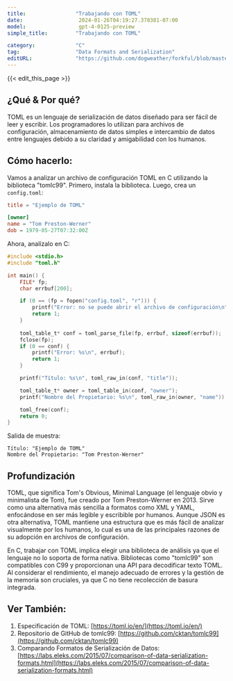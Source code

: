 ```yaml
---
title:                "Trabajando con TOML"
date:                  2024-01-26T04:19:27.378381-07:00
model:                 gpt-4-0125-preview
simple_title:         "Trabajando con TOML"

category:             "C"
tag:                  "Data Formats and Serialization"
editURL:              "https://github.com/dogweather/forkful/blob/master/content/es/c/working-with-toml.md"
---
```


{{< edit_this_page >}}

## ¿Qué & Por qué?
TOML es un lenguaje de serialización de datos diseñado para ser fácil de leer y escribir. Los programadores lo utilizan para archivos de configuración, almacenamiento de datos simples e intercambio de datos entre lenguajes debido a su claridad y amigabilidad con los humanos.

## Cómo hacerlo:
Vamos a analizar un archivo de configuración TOML en C utilizando la biblioteca "tomlc99". Primero, instala la biblioteca. Luego, crea un `config.toml`:

```toml
title = "Ejemplo de TOML"

[owner]
name = "Tom Preston-Werner"
dob = 1979-05-27T07:32:00Z
```

Ahora, analízalo en C:

```c
#include <stdio.h>
#include "toml.h"

int main() {
    FILE* fp;
    char errbuf[200];

    if (0 == (fp = fopen("config.toml", "r"))) {
        printf("Error: no se puede abrir el archivo de configuración\n");
        return 1;
    }
    
    toml_table_t* conf = toml_parse_file(fp, errbuf, sizeof(errbuf));
    fclose(fp);
    if (0 == conf) {
        printf("Error: %s\n", errbuf);
        return 1;
    }

    printf("Título: %s\n", toml_raw_in(conf, "title"));

    toml_table_t* owner = toml_table_in(conf, "owner");
    printf("Nombre del Propietario: %s\n", toml_raw_in(owner, "name"));

    toml_free(conf);
    return 0;
}
```
Salida de muestra:
```
Título: "Ejemplo de TOML"
Nombre del Propietario: "Tom Preston-Werner"
```

## Profundización
TOML, que significa Tom's Obvious, Minimal Language (el lenguaje obvio y minimalista de Tom), fue creado por Tom Preston-Werner en 2013. Sirve como una alternativa más sencilla a formatos como XML y YAML, enfocándose en ser más legible y escribible por humanos. Aunque JSON es otra alternativa, TOML mantiene una estructura que es más fácil de analizar visualmente por los humanos, lo cual es una de las principales razones de su adopción en archivos de configuración.

En C, trabajar con TOML implica elegir una biblioteca de análisis ya que el lenguaje no lo soporta de forma nativa. Bibliotecas como "tomlc99" son compatibles con C99 y proporcionan una API para decodificar texto TOML. Al considerar el rendimiento, el manejo adecuado de errores y la gestión de la memoria son cruciales, ya que C no tiene recolección de basura integrada.

## Ver También:
1. Especificación de TOML: [https://toml.io/en/](https://toml.io/en/)
2. Repositorio de GitHub de tomlc99: [https://github.com/cktan/tomlc99](https://github.com/cktan/tomlc99)
3. Comparando Formatos de Serialización de Datos: [https://labs.eleks.com/2015/07/comparison-of-data-serialization-formats.html](https://labs.eleks.com/2015/07/comparison-of-data-serialization-formats.html)
